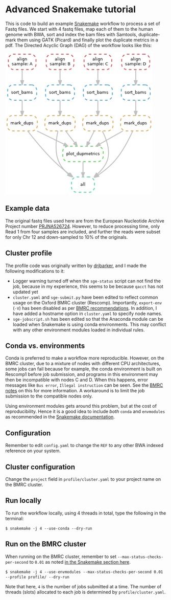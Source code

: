 # Advanced Snakemake tutorial
This is code to build an example [Snakemake](https://snakemake.readthedocs.io/) workflow to process a set of Fastq files. We start with 4 fastq files, map each of them to the human genome with BWA, sort and index the bam files with Samtools, duplicate-mark them using GATK (Picard) and finally plot the duplicate metrics in a pdf. The Directed Acyclic Graph (DAG) of the workflow looks like this: 

![DAG](dag.png)

## Example data
The original fastq files used here are from the European Nucleotide Archive Project number 
[PRJNA526724](https://www.ebi.ac.uk/ena/browser/view/PRJNA526724). However, to reduce processing time, only Read 1 from
 four samples are included, and further the reads were subset for only Chr 12 and down-sampled to 10% of the originals.

## Cluster profile
The profile code was originally written by [drjbarker](https://github.com/drjbarker/snakemake-gridengine), and I made 
the following modifications to it:

- Logger warning turned off when the `sge-status` script can not find the job, because in my experience, this seems to 
be because `qacct` has not updated yet
- `cluster.yaml` and `sge-submit.py` have been edited to reflect common usage on the Oxford BMRC cluster (Rescomp). 
Importantly, `export-env` (`-V`) has been disabled as per 
[BMRC recommendations](https://www.medsci.ox.ac.uk/divisional-services/support-services-1/bmrc/cluster-usage/#submitting-jobs---step-by-step-guide-for-new-users). 
In addition, I have added a hostname option in `cluster.yaml` to specify node names.
- `sge-jobscript.sh` has been edited so that the Anaconda module can be loaded when Snakemake is using conda 
environments. This may conflict with any other environment modules loaded in individual rules.

## Conda vs. environments 
Conda is preferred to make a workflow more reproducible. However, on the BMRC cluster, due to a mixture of nodes with 
different CPU architectures, some jobs can fail because for example, the conda environment is built on Rescomp1 before 
job submission, and programs in this environment may then be incompatible with nodes C and D. When this happens, error 
messages like `Bus error`, `Illegal instruction` can be seen. See the 
[BMRC notes](https://www.medsci.ox.ac.uk/divisional-services/support-services-1/bmrc/r-and-rstudio-on-the-bmrc-cluster/#installing-local-r-packages) 
on this for more information. A workaround is to limit the job submission to the compatible nodes only.

Using environment modules gets around this problem, but at the cost of reproducibility. Hence it is a good idea to 
include _both_ `conda` and `envmodules` as recommended in the 
[Snakemake documentation](https://snakemake.readthedocs.io/en/stable/snakefiles/deployment.html#using-environment-modules).

## Configuration
Remember to edit `config.yaml` to change the `REF` to any other BWA indexed reference on your system.

## Cluster configuration
Change the `project` field in `profile/cluster.yaml` to your project name on the BMRC cluster.

## Run locally
To run the workflow locally, using 4 threads in total, type the following in the terminal:
``` 
$ snakemake -j 4 --use-conda --dry-run
```

## Run on the BMRC cluster
When running on the BMRC cluster, remember to set `--max-status-checks-per-second` to `0.01` as noted 
[in the Snakemake section here](https://www.medsci.ox.ac.uk/divisional-services/support-services-1/bmrc/scientific-software-directory/#s). 
```
$ snakemake -j 4 --use-envmodules --max-status-checks-per-second 0.01 --profile profile/ --dry-run
```
Note that here, `4` is the number of jobs submitted at a time. The number of threads (slots) allocated to each job is 
determined by `profile/cluster.yaml`.